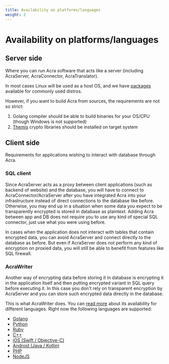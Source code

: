 ```yaml
---
title: Availability on platforms/languages
weight: 2
---
```


# Availability on platforms/languages

## Server side

Where you can run Acra software that acts like a server (including AcraServer, AcraConnector, AcraTranslator).

In most cases Linux will be used as a host OS, and we have [packages](https://github.com/cossacklabs/acra/#server-side) available for commonly used distros.

However, if you want to build Acra from sources, the requirements are not so strict:
1) Golang compiler should be able to build binaries for your OS/CPU (though Windows is not supported)
2) [Themis](https://github.com/cossacklabs/themis/#availability)
   crypto libraries should be installed on target system

## Client side

Requirements for applications wishing to interact with database through Acra.

### SQL client

Since AcraServer acts as a proxy between client applications (such as backend of website) and the database,
you will have to connect to AcraConnector/AcraServer after you have integrated Acra into your infrastructure
instead of direct connections to the database like before.
Otherwise, you may end up in a situation when some data you expect to be transparently encrypted is stored in database as plaintext.
Adding Acra between app and DB does not require you to use any kind of special SQL connector, just use what you were using before.

In cases when the application does not interact with tables that contain encrypted data,
you can avoid AcraServer and connect directly to the database as before.
But even if AcraServer does not perform any kind of encryption on proxied data,
you will still be able to benefit from features like SQL firewall.

### AcraWriter

Another way of encrypting data before storing it in database is encrypting it in the application itself
and then putting encrypted variant in SQL query before executing it.
In this case you don't rely on transparent encryption by AcraServer and you can store such encrypted data directly in the database.

This is what AcraWriter does.
You can [read more](https://github.com/cossacklabs/acra/#client-side) about its availability for different languages.
Right now the following languages are supported:
* [Golang](https://github.com/cossacklabs/acra/tree/master/examples/golang)
* [Python](https://github.com/cossacklabs/acra/tree/master/examples/python)
* [Ruby](https://github.com/cossacklabs/acra/tree/master/examples/ruby)
* [C++](https://github.com/cossacklabs/acra/tree/master/examples/cpp)
* [iOS (Swift / Objective-C)](https://github.com/cossacklabs/acra/tree/master/examples/objc)
* [Android (Java / Kotlin)](https://github.com/cossacklabs/acra/tree/master/examples/android_java)
* [PHP](https://github.com/cossacklabs/acra/tree/master/examples/php)
* [NodeJS](https://github.com/cossacklabs/acra/tree/master/examples/nodejs)
